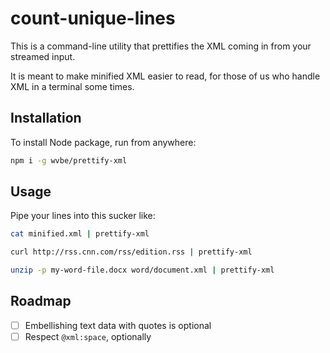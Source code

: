 # count-unique-lines

This is a command-line utility that prettifies the XML coming in from your streamed input.

It is meant to make minified XML easier to read, for those of us who handle XML in a terminal
some times.

## Installation

To install Node package, run from anywhere:

```sh
npm i -g wvbe/prettify-xml
```

## Usage

Pipe your lines into this sucker like:

```sh
cat minified.xml | prettify-xml
```
```sh
curl http://rss.cnn.com/rss/edition.rss | prettify-xml
```
```sh
unzip -p my-word-file.docx word/document.xml | prettify-xml
```


## Roadmap

- [ ] Embellishing text data with quotes is optional
- [ ] Respect `@xml:space`, optionally